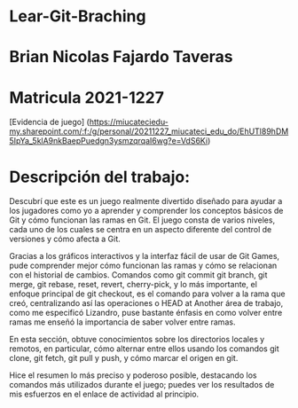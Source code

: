 # Lear-Git-Braching

# Brian Nicolas Fajardo Taveras
# Matricula  2021-1227
[Evidencia de juego] (https://miucateciedu-my.sharepoint.com/:f:/g/personal/20211227_miucateci_edu_do/EhUTl89hDM5IpYa_5klA9nkBaepPuedgn3ysmzqrqaI6wg?e=VdS6Ki)

# Descripción del trabajo:
Descubrí que este es un juego realmente divertido diseñado para ayudar a los jugadores como yo a aprender y comprender los conceptos básicos de Git y cómo funcionan las ramas en Git. El juego consta de varios niveles, cada uno de los cuales se centra en un aspecto diferente del control de versiones y cómo afecta a Git.

Gracias a los gráficos interactivos y la interfaz fácil de usar de Git Games, pude comprender mejor cómo funcionan las ramas y cómo se relacionan con el historial de cambios. Comandos como git commit git branch, git merge, git rebase, reset, revert, cherry-pick, y lo más importante, el enfoque principal de git checkout, es el comando para volver a la rama que creó, centralizando así las operaciones o HEAD at Another área de trabajo, como me especificó Lizandro, puse bastante énfasis en como volver entre ramas me enseñó la importancia de saber volver entre ramas.

En esta sección, obtuve conocimientos sobre los directorios locales y remotos, en particular, cómo alternar entre ellos usando los comandos git clone, git fetch, git pull y push, y cómo marcar el origen en git.

Hice el resumen lo más preciso y poderoso posible, destacando los comandos más utilizados durante el juego; puedes ver los resultados de mis esfuerzos en el enlace de actividad al principio.

